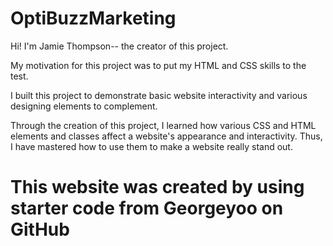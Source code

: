 # OptiBuzzMarketing

Hi! I'm Jamie Thompson-- the creator of this project.

My motivation for this project was to put my HTML and CSS skills to the test.

I built this project to demonstrate basic website interactivity and various designing elements to complement.

Through the creation of this project, I learned how various CSS and HTML elements and classes affect a website's appearance and interactivity. Thus, I have mastered how to use them to make a website really stand out.

# This website was created by using starter code from Georgeyoo on GitHub
